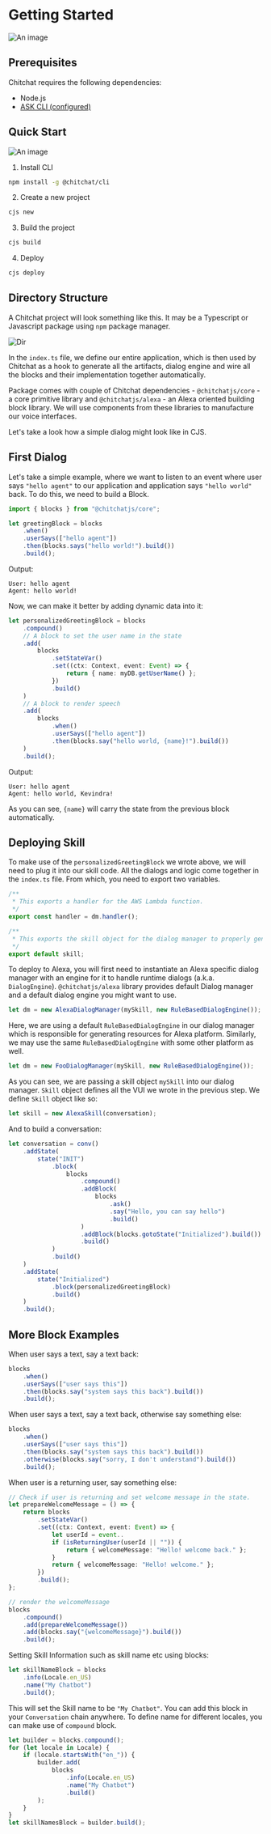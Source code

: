 # Getting Started

![An image](../images/logo/64x64.png)

## Prerequisites

Chitchat requires the following dependencies:

-   Node.js
-   [ASK CLI (configured)](https://www.npmjs.com/package/ask-cli)

## Quick Start

![An image](../images/gifs/create-project.gif)

1. Install CLI

```sh
npm install -g @chitchat/cli
```

2.  Create a new project

```sh
cjs new
```

3. Build the project

```sh
cjs build
```

4. Deploy

```sh
cjs deploy
```

## Directory Structure

A Chitchat project will look something like this. It may be a Typescript or Javascript package using `npm` package manager.

![Dir](../images/dir-structure.png)

In the `index.ts` file, we define our entire application, which is then used by Chitchat as a hook to generate all the artifacts, dialog engine and wire all the blocks and their implementation together automatically.

Package comes with couple of Chitchat dependencies - `@chitchatjs/core` - a core primitive library and `@chitchatjs/alexa` - an Alexa oriented building block library. We will use components from these libraries to manufacture our voice interfaces.

Let's take a look how a simple dialog might look like in CJS.

## First Dialog

Let's take a simple example, where we want to listen to an event where user says `"hello agent"` to our application and application says `"hello world"` back. To do this, we need to build a Block.

```ts
import { blocks } from "@chitchatjs/core";

let greetingBlock = blocks
    .when()
    .userSays(["hello agent"])
    .then(blocks.says("hello world!").build())
    .build();
```

Output:

```
User: hello agent
Agent: hello world!
```

Now, we can make it better by adding dynamic data into it:

```ts
let personalizedGreetingBlock = blocks
    .compound()
    // A block to set the user name in the state
    .add(
        blocks
            .setStateVar()
            .set((ctx: Context, event: Event) => {
                return { name: myDB.getUserName() };
            })
            .build()
    )
    // A block to render speech
    .add(
        blocks
            .when()
            .userSays(["hello agent"])
            .then(blocks.say("hello world, {name}!").build())
    )
    .build();
```

Output:

```
User: hello agent
Agent: hello world, Kevindra!
```

As you can see, `{name}` will carry the state from the previous block automatically.

## Deploying Skill

To make use of the `personalizedGreetingBlock` we wrote above, we will need to plug it into our skill code. All the dialogs and logic come together in the `index.ts` file. From which, you need to export two variables.

```ts
/**
 * This exports a handler for the AWS Lambda function.
 */
export const handler = dm.handler();

/**
 * This exports the skill object for the dialog manager to properly generate artifacts during the build process.
 */
export default skill;
```

To deploy to Alexa, you will first need to instantiate an Alexa specific dialog manager with an engine for it to handle runtime dialogs (a.k.a. `DialogEngine`). `@chitchatjs/alexa` library provides default Dialog manager and a default dialog engine you might want to use.

```ts
let dm = new AlexaDialogManager(mySkill, new RuleBasedDialogEngine());
```

Here, we are using a default `RuleBasedDialogEngine` in our dialog manager which is responsible for generating resources for Alexa platform. Similarly, we may use the same `RuleBasedDialogEngine` with some other platform as well.

```ts
let dm = new FooDialogManager(mySkill, new RuleBasedDialogEngine());
```

As you can see, we are passing a skill object `mySkill` into our dialog manager. `Skill` object defines all the VUI we wrote in the previous step. We define `Skill` object like so:

```ts
let skill = new AlexaSkill(conversation);
```

And to build a conversation:

```ts
let conversation = conv()
    .addState(
        state("INIT")
            .block(
                blocks
                    .compound()
                    .addBlock(
                        blocks
                            .ask()
                            .say("Hello, you can say hello")
                            .build()
                    )
                    .addBlock(blocks.gotoState("Initialized").build())
                    .build()
            )
            .build()
    )
    .addState(
        state("Initialized")
            .block(personalizedGreetingBlock)
            .build()
    )
    .build();
```

## More Block Examples

When user says a text, say a text back:

```ts
blocks
    .when()
    .userSays(["user says this"])
    .then(blocks.say("system says this back").build())
    .build();
```

When user says a text, say a text back, otherwise say something else:

```ts
blocks
    .when()
    .userSays(["user says this"])
    .then(blocks.say("system says this back").build())
    .otherwise(blocks.say("sorry, I don't understand").build())
    .build();
```

When user is a returning user, say something else:

```ts
// Check if user is returning and set welcome message in the state.
let prepareWelcomeMessage = () => {
    return blocks
        .setStateVar()
        .set((ctx: Context, event: Event) => {
            let userId = event..
            if (isReturningUser(userId || "")) {
                return { welcomeMessage: "Hello! welcome back." };
            }
            return { welcomeMessage: "Hello! welcome." };
        })
        .build();
};

// render the welcomeMessage
blocks
    .compound()
    .add(prepareWelcomeMessage())
    .add(blocks.say("{welcomeMessage}").build())
    .build();
```

Setting Skill Information such as skill name etc using blocks:

```ts
let skillNameBlock = blocks
    .info(Locale.en_US)
    .name("My Chatbot")
    .build();
```

This will set the Skill name to be `"My Chatbot"`. You can add this block in your `Conversation` chain anywhere. To define name for different locales, you can make use of `compound` block.

```ts
let builder = blocks.compound();
for (let locale in Locale) {
    if (locale.startsWith("en_")) {
        builder.add(
            blocks
                .info(Locale.en_US)
                .name("My Chatbot")
                .build()
        );
    }
}
let skillNamesBlock = builder.build();
```
